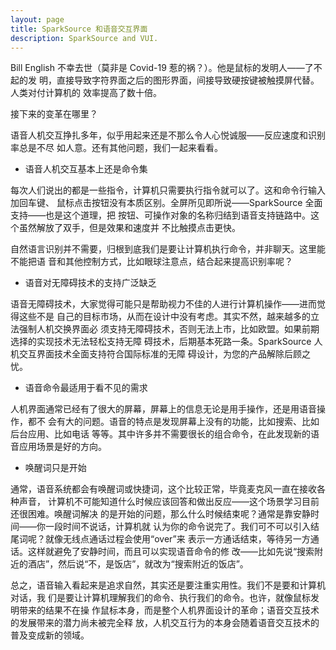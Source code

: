 ```yaml
---
layout: page
title: SparkSource 和语音交互界面
description: SparkSource and VUI.
---
```



Bill English 不幸去世（莫非是 Covid-19 惹的祸？）。他是鼠标的发明人——了不起的发
明，直接导致字符界面之后的图形界面，间接导致硬按键被触摸屏代替。人类对付计算机的
效率提高了数十倍。

接下来的变革在哪里？

语音人机交互挣扎多年，似乎用起来还是不那么令人心悦诚服——反应速度和识别率总是不尽
如人意。还有其他问题，我们一起来看看。

- 语音人机交互基本上还是命令集

每次人们说出的都是一些指令，计算机只需要执行指令就可以了。这和命令行输入加回车键、
鼠标点击按钮没有本质区别。全屏所见即所说——SparkSource 全面支持——也是这个道理，把
按钮、可操作对象的名称归结到语音支持链路中。这个虽然解放了双手，但是效果和速度并
不比触摸点击更快。

自然语言识别并不需要，归根到底我们是要让计算机执行命令，并非聊天。这里能不能把语
音和其他控制方式，比如眼球注意点，结合起来提高识别率呢？

- 语音对无障碍技术的支持广泛缺乏

语音无障碍技术，大家觉得可能只是帮助视力不佳的人进行计算机操作——进而觉得这些不是
自己的目标市场，从而在设计中没有考虑。其实不然，越来越多的立法强制人机交换界面必
须支持无障碍技术，否则无法上市，比如欧盟。如果前期选择的实现技术无法轻松支持无障
碍技术，后期基本死路一条。SparkSource 人机交互界面技术全面支持符合国际标准的无障
碍设计，为您的产品解除后顾之忧。

- 语音命令最适用于看不见的需求

人机界面通常已经有了很大的屏幕，屏幕上的信息无论是用手操作，还是用语音操作，都不
会有大的问题。语音的特点是发现屏幕上没有的功能，比如搜索、比如后台应用、比如电话
等等。其中许多并不需要很长的组合命令，在此发现新的语音应用场景是好的方向。

- 唤醒词只是开始

通常，语音系统都会有唤醒词或快捷词，这个比较正常，毕竟麦克风一直在接收各种声音，
计算机不可能知道什么时候应该回答和做出反应——这个场景学习目前还很困难。唤醒词解决
的是开始的问题，那么什么时候结束呢？通常是靠安静时间——你一段时间不说话，计算机就
认为你的命令说完了。我们可不可以引入结尾词呢？就像无线点通话过程会使用“over”来
表示一方通话结束，等待另一方通话。这样就避免了安静时间，而且可以实现语音命令的修
改——比如先说“搜索附近的酒店”，然后说“不，是饭店”，就改为“搜索附近的饭店”。

总之，语音输入看起来是追求自然，其实还是要注重实用性。我们不是要和计算机对话，我
们是要让计算机理解我们的命令、执行我们的命令。也许，就像鼠标发明带来的结果不在操
作鼠标本身，而是整个人机界面设计的革命；语音交互技术的发展带来的潜力尚未被完全释
放，人机交互行为的本身会随着语音交互技术的普及变成新的领域。
